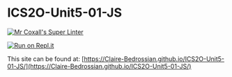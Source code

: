 # ICS2O-Unit5-01-JS

[![Mr Coxall's Super Linter](https://github.com/Claire-Bedrossian/ICS2O-Unit5-01-JS/workflows/Mr%20Coxall's%20Super%20Linter/badge.svg)](https://github.com/Claire-Bedrossian/ICS2O-Unit5-01-JS/actions)

[![Run on Repl.it](https://repl.it/badge/github/Claire-Bedrossian/ICS2O-Unit5-01-JS)](https://repl.it/github/Claire-Bedrossian/ICS2O-Unit5-01-JS)

This site can be found at: [https://Claire-Bedrossian.github.io/ICS2O-Unit5-01-JS/](https://Claire-Bedrossian.github.io/ICS2O-Unit5-01-JS/)
